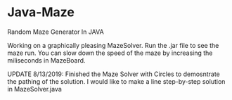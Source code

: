 # Java-Maze
Random Maze Generator In JAVA

Working on a graphically pleasing MazeSolver. 
Run the .jar file to see the maze run.
You can slow down the speed of the maze by increasing the miliseconds in MazeBoard.

UPDATE 8/13/2019:
Finished the Maze Solver with Circles to demosntrate the pathing of the solution.
I would like to make a line step-by-step solution in MazeSolver.java
